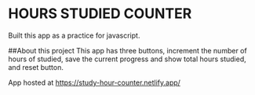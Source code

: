 # HOURS STUDIED COUNTER
Built this app as a practice for javascript.

##About this project
This app has three buttons, increment the number of hours of studied, save the current progress and show total hours studied, and reset button.

App hosted at https://study-hour-counter.netlify.app/
